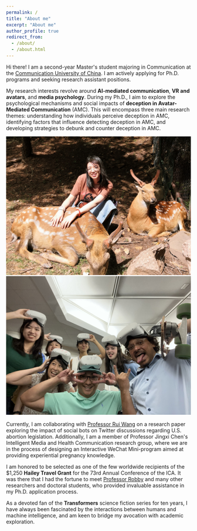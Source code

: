 ```yaml
---
permalink: /
title: "About me"
excerpt: "About me"
author_profile: true
redirect_from: 
  - /about/
  - /about.html
---
```


Hi there! I am a second-year Master's student majoring in Communication at the [Communication University of China](https://en.cuc.edu.cn/). I am actively applying for Ph.D. programs and seeking research assistant positions. 

My research interests revolve around **AI-mediated communication**, **VR and avatars**, and **media psychology**. During my Ph.D., I aim to explore the psychological mechanisms and social impacts of **deception in Avatar-Mediated Communication** (AMC). This will encompass three main research themes: understanding how individuals perceive deception in AMC, identifying factors that influence detecting deception in AMC, and developing strategies to debunk and counter deception in AMC.

![image](images/deer.jpg)
![image](images/VR1.jpg)

Currently, I am collaborating with [Professor Rui Wang](https://scholar.google.com/citations?user=JTCpAtYAAAAJ) on a research paper exploring the impact of social bots on Twitter discussions regarding U.S. abortion legislation. Additionally, I am a member of Professor Jingxi Chen's Intelligent Media and Health Communication research group, where we are in the process of designing an Interactive WeChat Mini-program aimed at providing experiential pregnancy knowledge.

I am honored to be selected as one of the few worldwide recipients of the $1,250 **Hailey Travel Grant** for the 73rd Annual Conference of the ICA. It was there that I had the fortune to meet [Professor Robby](https://comartsci.msu.edu/our-people/rabindra-ratan) and many other researchers and doctoral students, who provided invaluable assistance in my Ph.D. application process.

As a devoted fan of the **Transformers** science fiction series for ten years, I have always been fascinated by the interactions between humans and machine intelligence, and am keen to bridge my avocation with academic exploration.
